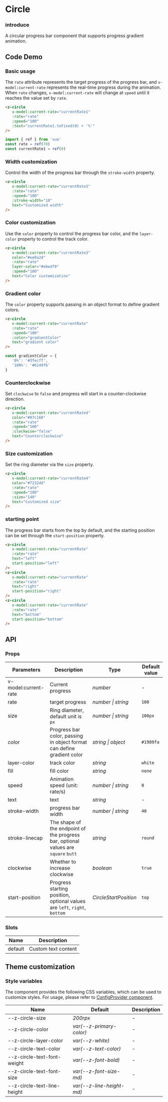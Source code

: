 # Circle

### introduce

A circular progress bar component that supports progress gradient animation.

## Code Demo

### Basic usage

The `rate` attribute represents the target progress of the progress bar, and `v-model:current-rate` represents the real-time progress during the animation. When `rate` changes, `v-model:current-rate` will change at `speed` until it reaches the value set by `rate`.

```html
<z-circle
   v-model:current-rate="currentRate1"
   :rate="rate"
   :speed="100"
   :text="currentRate1.toFixed(0) + '%'"
/>
```

```js
import { ref } from 'vue'
const rate = ref(70)
const currentRate1 = ref(0)
```

### Width customization

Control the width of the progress bar through the `stroke-width` property.

```html
<z-circle
   v-model:current-rate="currentRate3"
   :rate="rate"
   :speed="100"
   :stroke-width="10"
   text="Customized width"
/>
```

### Color customization

Use the `color` property to control the progress bar color, and the `layer-color` property to control the track color.

```html
<z-circle
   v-model:current-rate="currentRate3"
   color="#ee0a24"
   :rate="rate"
   layer-color="#ebedf0"
   :speed="100"
   text="Color customization"
/>
```

### Gradient color

The `color` property supports passing in an object format to define gradient colors.

```html
<z-circle
   v-model:current-rate="currentRate"
   :rate="rate"
   :speed="100"
   :color="gradientColor"
   text="gradient color"
/>
```

```js
const gradientColor = {
   '0%': '#3fecff',
   '100%': '#6149f6'
}
```

### Counterclockwise

Set `clockwise` to `false` and progress will start in a counter-clockwise direction.

```html
<z-circle
   v-model:current-rate="currentRate4"
   color="#07c160"
   :rate="rate"
   :speed="100"
   :clockwise="false"
   text="Counterclockwise"
/>
```

### Size customization

Set the ring diameter via the `size` property.

```html
<z-circle
   v-model:current-rate="currentRate4"
   color="#7232dd"
   :rate="rate"
   :speed="100"
   :size="140"
   text="Customized size"
/>
```

### starting point

The progress bar starts from the top by default, and the starting position can be set through the `start-position` property.

```html
<z-circle
   v-model:current-rate="currentRate"
   :rate="rate"
   text="left"
   start-position="left"
/>
<z-circle
   v-model:current-rate="currentRate"
   :rate="rate"
   text="right"
   start-position="right"
/>
<z-circle
   v-model:current-rate="currentRate"
   :rate="rate"
   text="bottom"
   start-position="bottom"
/>
```

## API

### Props

| Parameters | Description | Type | Default value |
| --- | --- | --- | --- |
| v-model:current-rate | Current progress | _number_ | - |
| rate | target progress | _number \| string_ | `100` |
| size | Ring diameter, default unit is `px` | _number \| string_ | `100px` |
| color | Progress bar color, passing in object format can define gradient color | _string \| object_ | `#1989fa` |
| layer-color | track color | _string_ | `white` |
| fill | fill color | _string_ | `none` |
| speed | Animation speed (unit: rate/s) | _number \| string_ | `0` |
| text | text | _string_ | - |
| stroke-width | progress bar width | _number \| string_ | `40` |
| stroke-linecap | The shape of the endpoint of the progress bar, optional values ​​are `square` `butt` | _string_ | `round` |
| clockwise | Whether to increase clockwise | _boolean_ | `true` |
| start-position | Progress starting position, optional values ​​are `left`, `right`, `bottom` | _CircleStartPosition_ | `top` |

### Slots

| Name | Description |
| ------- | --------------- |
| default | Custom text content |

## Theme customization

### Style variables

The component provides the following CSS variables, which can be used to customize styles. For usage, please refer to [ConfigProvider component](/config-provider).

| Name | Default | Description |
|-------------------------------- | -------------------------- | ---- |
| --z-circle-size | _200rpx_ | - |
| --z-circle-color | _var(--z-primary-color)_ | - |
| --z-circle-layer-color | _var(--z-white)_ | - |
| --z-circle-text-color | _var(--z-text-color)_ | - |
| --z-circle-text-font-weight | _var(--z-font-bold)_ | - |
| --z-circle-text-font-size | _var(--z-font-size-md)_ | - |
| --z-circle-text-line-height | _var(--z-line-height-md)_ | - |